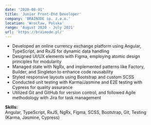 ```yaml
---
date: '2020-08-01'
title: 'Junior Front-End Developer'
company: 'BRAINODE sp. z.o.o.'
location: 'Wrocław, Polska'
range: 'August 2020 - July 2021'
url: 'https://brainode.pl/'
---
```


- Developed an online currency exchange platform using Angular, TypeScript, and RxJS for dynamic data handling
- Designed UI/UX elements with Figma, employing atomic design principles for modularity
- Managed state with NgRx, and implemented patterns like Factory, Builder, and Singleton to enhance code reusability
- Styled responsive layouts using Bootstrap and custom SCSS
- Conducted unit testing with Karma/Jasmine and E2E testing with Cypress for quality assurance
- Utilized Git and GitHub for version control, and followed Agile methodology with Jira for task management

**Skills:**  
Angular, TypeScript, RxJS, NgRx, Figma, SCSS, Bootstrap, Git, Testing (Karma, Jasmine, Cypress)